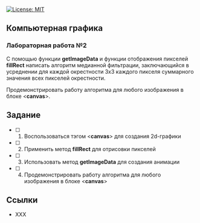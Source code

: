 [![License: MIT](https://img.shields.io/badge/License-MIT-blue.svg)](/LICENSE)

## Компьютерная графика

### Лабораторная работа №2

С помощью функции **getImageData** и функции отображения пикселей **fillRect** написать алгоритм медианной фильтрации, заключающийся в усреднении для каждой окрестности 3x3 каждого пикселя суммарного значения всех пикселей окрестности.

Продемонстрировать работу алгоритма для любого изображения в блоке <**canvas**>.

## Задание
- [ ] 1. Воспользоваться тэгом <**canvas**> для создания 2d-графики
- [ ] 2. Применить метод **fillRect** для отрисовки пикселей
- [ ] 3. Использовать метод **getImageData** для создания анимации
- [ ] 4. Продемонстрировать работу алгоритма для любого изображения в блоке <**canvas**>


## Ссылки
- XXX
